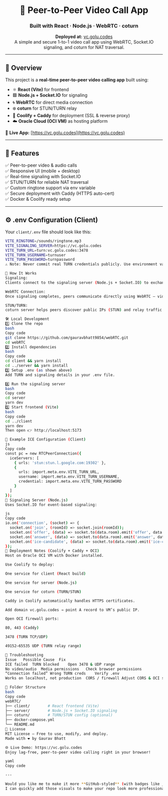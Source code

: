 <h1 align="center">🎥 Peer-to-Peer Video Call App</h1>
<h3 align="center">Built with React · Node.js · WebRTC · coturn</h3>

<p align="center">
  <b>Deployed at:</b> <a href="https://vc.golu.codes" target="_blank">vc.golu.codes</a>  
  <br/>
  A simple and secure 1-to-1 video call app using WebRTC, Socket.IO signaling, and coturn for NAT traversal.
</p>

---

## 🚀 Overview

This project is a **real-time peer-to-peer video calling app** built using:

- ⚛️ **React (Vite)** for frontend
- 🟩 **Node.js + Socket.IO** for signaling
- 🌀 **WebRTC** for direct media connection
- ❄️ **coturn** for STUN/TURN relay
- 🐳 **Coolify + Caddy** for deployment (SSL & reverse proxy)
- ☁️ **Oracle Cloud (OCI VM)** as hosting platform

🔗 **Live App:** [https://vc.golu.codes](https://vc.golu.codes)

---

## 🧩 Features

✅ Peer-to-peer video & audio calls  
✅ Responsive UI (mobile + desktop)  
✅ Real-time signaling with Socket.IO  
✅ STUN/TURN for reliable NAT traversal  
✅ Custom ringtone support via env variable  
✅ Secure deployment with Caddy (HTTPS auto-cert)  
✅ Docker & Coolify ready setup  

---

## ⚙️ .env Configuration (Client)

Your `client/.env` file should look like this:

```bash
VITE_RINGTONE=/sounds/ringtone.mp3
VITE_SIGNALING_SERVER=https://vc.golu.codes
VITE_TURN_URL=turn:vc.golu.codes:3478
VITE_TURN_USERNAME=turnuser
VITE_TURN_PASSWORD=turnpassword
⚠️ Note: Never commit real TURN credentials publicly. Use environment variables in Coolify or .env.local for safety.

🧠 How It Works
Signaling:
Clients connect to the signaling server (Node.js + Socket.IO) to exchange offers, answers, and ICE candidates.

WebRTC Connection:
Once signaling completes, peers communicate directly using WebRTC — video and audio stream flow peer-to-peer.

STUN/TURN:
coturn server helps peers discover public IPs (STUN) and relay traffic if direct connection fails (TURN).

🛠️ Local Development
1️⃣ Clone the repo
bash
Copy code
git clone https://github.com/gauravbhatt9854/webRTC.git
cd webRTC
2️⃣ Install dependencies
bash
Copy code
cd client && yarn install
cd ../server && yarn install
3️⃣ Setup .env (as shown above)
Add TURN and signaling details in your .env file.

4️⃣ Run the signaling server
bash
Copy code
cd server
yarn dev
5️⃣ Start frontend (Vite)
bash
Copy code
cd ../client
yarn dev
Then open 👉 http://localhost:5173

🧱 Example ICE Configuration (Client)
js
Copy code
const pc = new RTCPeerConnection({
  iceServers: [
    { urls: 'stun:stun.l.google.com:19302' },
    {
      urls: import.meta.env.VITE_TURN_URL,
      username: import.meta.env.VITE_TURN_USERNAME,
      credential: import.meta.env.VITE_TURN_PASSWORD
    }
  ]
});
🧩 Signaling Server (Node.js)
Uses Socket.IO for event-based signaling:

js
Copy code
io.on('connection', (socket) => {
  socket.on('join', (roomId) => socket.join(roomId));
  socket.on('offer', (data) => socket.to(data.room).emit('offer', data.sdp));
  socket.on('answer', (data) => socket.to(data.room).emit('answer', data.sdp));
  socket.on('ice-candidate', (data) => socket.to(data.room).emit('ice-candidate', data.candidate));
});
🐳 Deployment Notes (Coolify + Caddy + OCI)
Host on Oracle OCI VM with Docker installed.

Use Coolify to deploy:

One service for client (React build)

One service for server (Node.js)

One service for coturn (TURN/STUN)

Caddy in Coolify automatically handles HTTPS certificates.

Add domain vc.golu.codes → point A record to VM’s public IP.

Open OCI firewall ports:

80, 443 (Caddy)

3478 (TURN TCP/UDP)

49152–65535 UDP (TURN relay range)

🧠 Troubleshooting
Issue	Possible Cause	Fix
ICE failed	TURN blocked	Open 3478 & UDP range
No video/audio	Media permissions	Check browser permissions
“Connection failed”	Wrong TURN creds	Verify .env
Works on localhost, not production	CORS / firewall	Adjust CORS & OCI security list

📂 Folder Structure
bash
Copy code
webRTC/
├── client/        # React frontend (Vite)
├── server/        # Node.js + Socket.IO signaling
├── coturn/        # TURN/STUN config (optional)
├── docker-compose.yml
└── README.md
🪪 License
MIT License — Free to use, modify, and deploy.
Made with ❤️ by Gaurav Bhatt

🌐 Live Demo: https://vc.golu.codes
Enjoy lag-free, peer-to-peer video calling right in your browser!

yaml
Copy code

---

Would you like me to make it more **GitHub-styled** (with badges like _React_, _Node.js_, _Deployed on Coolify_, etc.)?  
I can quickly add those visuals to make your repo look more professional.
